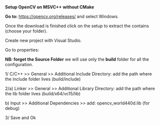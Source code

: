 **Setup OpenCV on MSVC++ without CMake**

**Go to:** https://opencv.org/releases/ and select Windows.

Once the download is finished click on the setup to extract the contains (choose your folder).

Create new project with Visual Studio.

Go to properties:

**NB: forget the Source Folder** we will use only the **build** folder for all the configuration.

1/ C/C++ >> General >> Additional Include Directory: add the path where the include folder lives (build/include) 

2/a) Linker >> General >> Additional Library Directory: add the path where the lib folder lives (build/x64/vc15/lib)

  b) Input >> Additional Dependencies >> add: opencv_world440d.lib (for debug)
  
3/ Save and Ok
